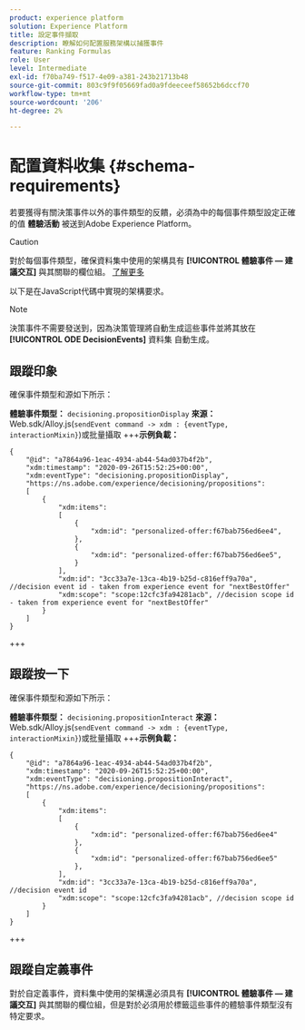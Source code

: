 ```yaml
---
product: experience platform
solution: Experience Platform
title: 設定事件擷取
description: 瞭解如何配置服務架構以捕獲事件
feature: Ranking Formulas
role: User
level: Intermediate
exl-id: f70ba749-f517-4e09-a381-243b21713b48
source-git-commit: 803c9f9f05669fad0a9fdeeceef58652b6dccf70
workflow-type: tm+mt
source-wordcount: '206'
ht-degree: 2%

---
```


# 配置資料收集 {#schema-requirements}

若要獲得有關決策事件以外的事件類型的反饋，必須為中的每個事件類型設定正確的值 **體驗活動** 被送到Adobe Experience Platform。

>[!CAUTION]
>
>對於每個事件類型，確保資料集中使用的架構具有 **[!UICONTROL 體驗事件 — 建議交互]** 與其關聯的欄位組。 [了解更多](create-dataset.md)

以下是在JavaScript代碼中實現的架構要求。

>[!NOTE]
>
>決策事件不需要發送到，因為決策管理將自動生成這些事件並將其放在 **[!UICONTROL ODE DecisionEvents]** 資料集<!--to check--> 自動生成。

## 跟蹤印象

確保事件類型和源如下所示：

**體驗事件類型：** `decisioning.propositionDisplay`
**來源：** Web.sdk/Alloy.js(`sendEvent command -> xdm : {eventType, interactionMixin}`)或批量攝取
+++**示例負載：**

```
{
    "@id": "a7864a96-1eac-4934-ab44-54ad037b4f2b",
    "xdm:timestamp": "2020-09-26T15:52:25+00:00",
    "xdm:eventType": "decisioning.propositionDisplay",
    "https://ns.adobe.com/experience/decisioning/propositions":
    [
        {
            "xdm:items":
            [
                {
                    "xdm:id": "personalized-offer:f67bab756ed6ee4",
                },
                {
                    "xdm:id": "personalized-offer:f67bab756ed6ee5",
                }
            ],
            "xdm:id": "3cc33a7e-13ca-4b19-b25d-c816eff9a70a", //decision event id - taken from experience event for "nextBestOffer"
            "xdm:scope": "scope:12cfc3fa94281acb", //decision scope id - taken from experience event for "nextBestOffer"
        }
    ]
}
```

+++

## 跟蹤按一下

確保事件類型和源如下所示：

**體驗事件類型：** `decisioning.propositionInteract`
**來源：** Web.sdk/Alloy.js(`sendEvent command -> xdm : {eventType, interactionMixin}`)或批量攝取
+++**示例負載：**

```
{
    "@id": "a7864a96-1eac-4934-ab44-54ad037b4f2b",
    "xdm:timestamp": "2020-09-26T15:52:25+00:00",
    "xdm:eventType": "decisioning.propositionInteract",
    "https://ns.adobe.com/experience/decisioning/propositions":
    [
        {
            "xdm:items":
            [
                {
                    "xdm:id": "personalized-offer:f67bab756ed6ee4"
                },
                {
                    "xdm:id": "personalized-offer:f67bab756ed6ee5"
                },
            ],
            "xdm:id": "3cc33a7e-13ca-4b19-b25d-c816eff9a70a", //decision event id
            "xdm:scope": "scope:12cfc3fa94281acb", //decision scope id
        }
    ]
}
```

+++

## 跟蹤自定義事件

對於自定義事件，資料集中使用的架構還必須具有 **[!UICONTROL 體驗事件 — 建議交互]** 與其關聯的欄位組，但是對於必須用於標籤這些事件的體驗事件類型沒有特定要求。

<!--
## Using a ranking strategy {#using-ranking}

To use the ranking strategy you created above, follow the steps below:

Once a ranking strategy has been created, you can assign it to a placement in a decision. For more on this, see [Configure offers selection in decisions](../offer-activities/configure-offer-selection.md).

1. Create a decision.
1. Add a placement.
1. Add a collection.
1. Choose to rank offers by AI ranking (select it from the drop-down list).
1. Click Add ranking.
1. Select the ranking strategy that you created. All the details of the ranking strategy are displayed.
1. Click Next to confirm.
1. Save your decision.

It is now ready to be used in a decision to rank eligible offers for a placement (see [Configure offers selection in decisions](../offer-activities/configure-offer-selection.md)).
-->
